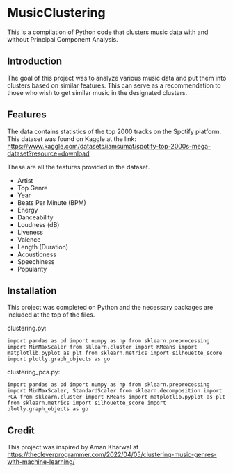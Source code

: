 # MusicClustering

This is a compilation of Python code that clusters music data with and without Principal Component Analysis. 

## Introduction

The goal of this project was to analyze various music data and put them into clusters based on similar features. This can serve as a recommendation to those who wish to get similar music in the designated clusters.

## Features

The data contains statistics of the top 2000 tracks on the Spotify platform. This dataset was found on Kaggle at the link: https://www.kaggle.com/datasets/iamsumat/spotify-top-2000s-mega-dataset?resource=download

These are all the features provided in the dataset. 

* Artist
* Top Genre
* Year
* Beats Per Minute (BPM)
* Energy
* Danceability
* Loudness (dB)
* Liveness
* Valence
* Length (Duration)
* Acousticness
* Speechiness
* Popularity

## Installation

This project was completed on Python and the necessary packages are included at the top of the files.

clustering.py:

`import pandas as pd
import numpy as np
from sklearn.preprocessing import MinMaxScaler
from sklearn.cluster import KMeans
import matplotlib.pyplot as plt
from sklearn.metrics import silhouette_score
import plotly.graph_objects as go`

clustering_pca.py:

`import pandas as pd
import numpy as np
from sklearn.preprocessing import MinMaxScaler, StandardScaler
from sklearn.decomposition import PCA
from sklearn.cluster import KMeans
import matplotlib.pyplot as plt
from sklearn.metrics import silhouette_score
import plotly.graph_objects as go`

## Credit

This project was inspired by Aman Kharwal at https://thecleverprogrammer.com/2022/04/05/clustering-music-genres-with-machine-learning/

